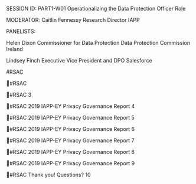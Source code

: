 SESSION ID: PART1-W01
Operationalizing the Data Protection Officer Role

MODERATOR: Caitlin Fennessy
Research Director IAPP

PANELISTS:

Helen Dixon
Commissioner for Data Protection Data Protection Commission Ireland

Lindsey Finch
Executive Vice President and DPO Salesforce

#RSAC

#RSAC

#RSAC
3

#RSAC
2019 IAPP-EY Privacy Governance Report
4

#RSAC
2019 IAPP-EY Privacy Governance Report
5

#RSAC
2019 IAPP-EY Privacy Governance Report
6

#RSAC
2019 IAPP-EY Privacy Governance Report
7

#RSAC
2019 IAPP-EY Privacy Governance Report
8

#RSAC
2019 IAPP-EY Privacy Governance Report
9

#RSAC
Thank you!
Questions?
10


